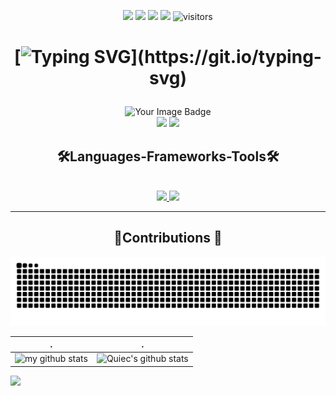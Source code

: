 
<!-- icons-->
<p align="center">
    <a href="https://github.com/AdemuyiwaHassan/AdemuyiwaHassan"><img src="https://img.shields.io/badge/status-updating-brightgreen.svg"></a>
    <a href="https://github.com/AdemuyiwaHassan/AdemuyiwaHassan/graphs/contributors"><img src="https://img.shields.io/github/contributors/AdemuyiwaHassan/AdemuyiwaHassan?color=blue"></a>
    <a href="https://github.com/AdemuyiwaHassan/AdemuyiwaHassan/stargazers"><img src="https://img.shields.io/github/stars/AdemuyiwaHassan/AdemuyiwaHassan.svg?logo=github"></a>
    <a href="https://github.com/AdemuyiwaHassan/AdemuyiwaHassan/network/members"><img src="https://img.shields.io/github/forks/AdemuyiwaHassan/AdemuyiwaHassan.svg?color=blue&logo=github"></a>
    <img src="https://visitor-badge.laobi.icu/badge?page_id=AdemuyiwaHassan.AdemuyiwaHassan" alt="visitors"/>
</p>

 <h1 align="center">



[![Typing SVG](https://readme-typing-svg.herokuapp.com?color=%2336BCF7&center=true&vCenter=true&width=600&lines=Hi+there+👋,+I+am+Hassan+Ademuyiwa;+Welcome+to+My+Profile!;Over+4+years+of+programming+experience;Always+learning+new+things+;)](https://git.io/typing-svg)
 </h1>
 <div align="center">
    

<img src="https://tryhackme-badges.s3.amazonaws.com/ademuyiwahassan68.png" alt="Your Image Badge" />

</div>
<!-- social -->
<div align="center">
    <a href="mailto:ademuyiwahhassan68@gmail.com" target="_blank"> <img src="https://img.shields.io/badge/Gmail-333333?style=for-the-badge&logo=gmail&logoColor=red"/></a>
    <a href="https://www.linkedin.com/in/hassan-ademuyiwa-b3258211a/" target="_blank"><img src="https://img.shields.io/badge/LinkedIn-0077B5?style=for-the-badge&logo=linkedin&logoColor=white" target="_blank" /></a>

  
</div>
<h2 align="center">🛠️Languages-Frameworks-Tools🛠️</h2> <br/>
<div align="center">
    

<a href="https://skillicons.dev" >
    <img src="https://skillicons.dev/icons?i=javascript,nodejs,express,react,typescript,jest,mongodb,postgres,git"/>
     <img src="https://skillicons.dev/icons?i=github,c,vscode,html,css,azure,docker,wordpress"/>
</a>
</div>
<hr/>
<!-- contribution -->
<h2 align="center"> 🐍Contributions 🐍</h2>
<!--   GitHub stats graph -->


<!--   green snake -->
![BEPb's github activity graph](https://raw.githubusercontent.com/Ademuyiwahassan/Ademuyiwahassan/output/github-contribution-grid-snake.svg)

<!--   stats + languages -->
| .                                                                                                                                       | .                                                                                                                         |
|-----------------------------------------------------------------------------------------------------------------------------------------|---------------------------------------------------------------------------------------------------------------------------|
| ![my github stats](https://github-readme-stats.vercel.app/api?username=AdemuyiwaHassan&show_icons=true&rank_icon=github&theme=radical&include_all_commits=true) | ![Quiec's github stats](https://github-readme-stats.vercel.app/api/top-langs/?username=AdemuyiwaHassan&theme=radical&layout=compact) |


<img src="https://github-readme-streak-stats.herokuapp.com/?user=AdemuyiwaHassan"></img>


<!--
**AdemuyiwaHassan/AdemuyiwaHassan** is a ✨ _special_ ✨ repository because its `README.md` (this file) appears on your GitHub profile.

Here are some ideas to get you started:

- 🔭 I’m currently working on ...
- 🌱 I’m currently learning ...
- 👯 I’m looking to collaborate on ...
- 🤔 I’m looking for help with ...
- 💬 Ask me about ...
- 📫 How to reach me: ...
- 😄 Pronouns: ...
- ⚡ Fun fact: ...
-->
